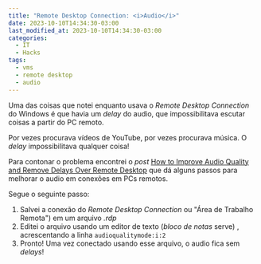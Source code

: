 ```yaml
---
title: "Remote Desktop Connection: <i>Audio</i>"
date: 2023-10-10T14:34:30-03:00
last_modified_at: 2023-10-10T14:34:30-03:00
categories:
  - IT
  - Hacks
tags:
  - vms
  - remote desktop
  - audio
---
```


Uma das coisas que notei enquanto usava o _Remote Desktop Connection_ do Windows é que havia um _delay_ do audio, que impossibilitava escutar coisas a partir do PC remoto.

Por vezes procurava vídeos de YouTube, por vezes procurava música. O _delay_ impossibilitava qualquer coisa!

Para contonar o problema encontrei o _post_ [How to Improve Audio Quality and Remove Delays Over Remote Desktop](https://sysadmin-central.com/2021/08/04/how-to-improve-audio-quality-and-remove-delays-over-remote-desktop/) que dá alguns passos para melhorar o audio em conexões em PCs remotos.

Segue o seguinte passo:

1. Salvei a conexão do _Remote Desktop Connection_ ou "Área de Trabalho Remota") em um arquivo _.rdp_
2. Editei o arquivo usando um editor de texto (_bloco de notas_ serve) , acrescentando a linha `audioqualitymode:i:2`
3. Pronto! Uma vez conectado usando esse arquivo, o audio fica sem _delays_!

